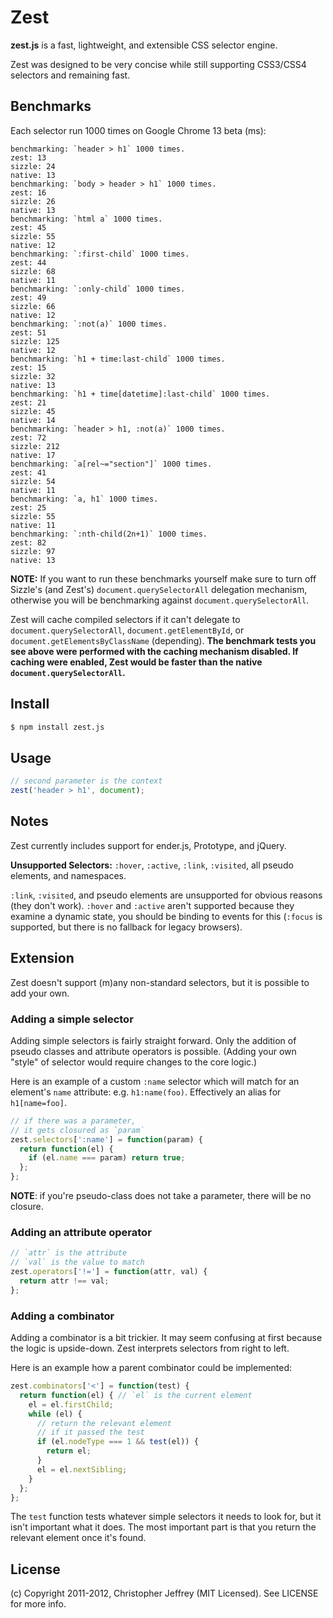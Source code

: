# Zest

__zest.js__ is a fast, lightweight, and extensible CSS selector engine.

Zest was designed to be very concise while still supporting CSS3/CSS4
selectors and remaining fast.

## Benchmarks

Each selector run 1000 times on Google Chrome 13 beta (ms):

    benchmarking: `header > h1` 1000 times.
    zest: 13
    sizzle: 24
    native: 13
    benchmarking: `body > header > h1` 1000 times.
    zest: 16
    sizzle: 26
    native: 13
    benchmarking: `html a` 1000 times.
    zest: 45
    sizzle: 55
    native: 12
    benchmarking: `:first-child` 1000 times.
    zest: 44
    sizzle: 68
    native: 11
    benchmarking: `:only-child` 1000 times.
    zest: 49
    sizzle: 66
    native: 12
    benchmarking: `:not(a)` 1000 times.
    zest: 51
    sizzle: 125
    native: 12
    benchmarking: `h1 + time:last-child` 1000 times.
    zest: 15
    sizzle: 32
    native: 13
    benchmarking: `h1 + time[datetime]:last-child` 1000 times.
    zest: 21
    sizzle: 45
    native: 14
    benchmarking: `header > h1, :not(a)` 1000 times.
    zest: 72
    sizzle: 212
    native: 17
    benchmarking: `a[rel~="section"]` 1000 times.
    zest: 41
    sizzle: 54
    native: 11
    benchmarking: `a, h1` 1000 times.
    zest: 25
    sizzle: 55
    native: 11
    benchmarking: `:nth-child(2n+1)` 1000 times.
    zest: 82
    sizzle: 97
    native: 13

__NOTE:__ If you want to run these benchmarks yourself make sure to turn off
Sizzle's (and Zest's) `document.querySelectorAll` delegation mechanism,
otherwise you will be benchmarking against `document.querySelectorAll`.

Zest will cache compiled selectors if it can't delegate to
`document.querySelectorAll`, `document.getElementById`, or
`document.getElementsByClassName` (depending). __The benchmark tests you see
above were performed with the caching mechanism disabled. If caching were
enabled, Zest would be faster than the native `document.querySelectorAll`.__

## Install

``` bash
$ npm install zest.js
```

## Usage

``` js
// second parameter is the context
zest('header > h1', document);
```

## Notes

Zest currently includes support for ender.js, Prototype, and jQuery.

__Unsupported Selectors:__ `:hover`, `:active`, `:link`, `:visited`, all pseudo
elements, and namespaces.

`:link`, `:visited`, and pseudo elements are unsupported for obvious reasons
(they don't work). `:hover` and `:active` aren't supported because they examine
a dynamic state, you should be binding to events for this (`:focus` is
supported, but there is no fallback for legacy browsers).

## Extension

Zest doesn't support (m)any non-standard selectors, but it is possible to add
your own.

### Adding a simple selector

Adding simple selectors is fairly straight forward. Only the addition of pseudo
classes and attribute operators is possible. (Adding your own "style" of
selector would require changes to the core logic.)

Here is an example of a custom `:name` selector which will match for an
element's `name` attribute: e.g. `h1:name(foo)`. Effectively an alias
for `h1[name=foo]`.

``` js
// if there was a parameter,
// it gets closured as `param`
zest.selectors[':name'] = function(param) {
  return function(el) {
    if (el.name === param) return true;
  };
};
```

__NOTE__: if you're pseudo-class does not take a parameter, there will be no
closure.

### Adding an attribute operator

``` js
// `attr` is the attribute
// `val` is the value to match
zest.operators['!='] = function(attr, val) {
  return attr !== val;
};
```

### Adding a combinator

Adding a combinator is a bit trickier. It may seem confusing at first because
the logic is upside-down. Zest interprets selectors from right to left.

Here is an example how a parent combinator could be implemented:

``` js
zest.combinators['<'] = function(test) {
  return function(el) { // `el` is the current element
    el = el.firstChild;
    while (el) {
      // return the relevant element
      // if it passed the test
      if (el.nodeType === 1 && test(el)) {
        return el;
      }
      el = el.nextSibling;
    }
  };
};
```

The `test` function tests whatever simple selectors it needs to look for, but
it isn't important what it does. The most important part is that you return
the relevant element once it's found.

## License

(c) Copyright 2011-2012, Christopher Jeffrey (MIT Licensed).
See LICENSE for more info.
